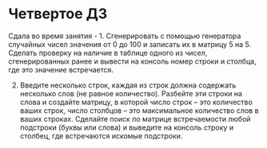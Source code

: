 # Четвертое ДЗ
Сдала во время занятия - 1. Сгенерировать с помощью генератора случайных чисел значения от 0 до 100 и записать их в матрицу 5 на 5. Сделать проверку на наличие в таблице одного из чисел, сгенерированных ранее и вывести на консоль номер строки и столбца, где это значение встречается.

2. Введите несколько строк, каждая из строк должна содержать несколько слов (не равное количество). Разбейте эти строки на слова и создайте матрицу, в которой число строк – это количество ваших строк, число столбцов – это максимальное количество слов в ваших строках. Сделайте поиск по матрице встречаемости любой подстроки (буквы или слова) и выведите на консоль строку и столбец, где встречаются искомые подстроки.
